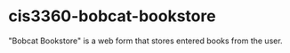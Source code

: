 # cis3360-bobcat-bookstore
"Bobcat Bookstore" is a web form that stores entered books from the user.
